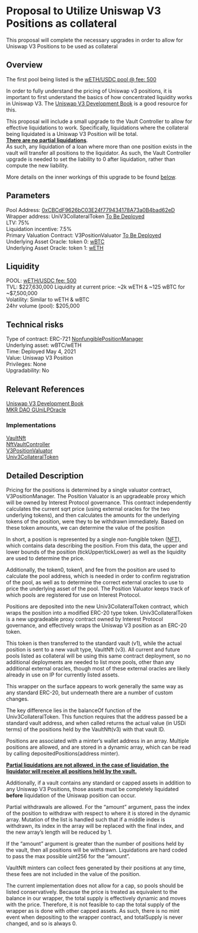 # Proposal to Utilize Uniswap V3 Positions as collateral
This proposal will complete the necessary upgrades in order to allow for Uniswap V3 Positions to be used as collateral  

## Overview

The first pool being listed is the [wETH/USDC pool @ fee: 500](https://info.uniswap.org/#/optimism/pools/0x85149247691df622eaf1a8bd0cafd40bc45154a9)  

In order to fully understand the pricing of Uniswap v3 positions, it is important to first understand the basics of how concentrated liquidity works in Uniswap V3. 
The [Uniswap V3 Development Book](https://uniswapv3book.com/) is a good resource for this.   

This proposal will include a small upgrade to the Vault Controller to allow for effective liquidations to work. Specifically, liquidations where the collateral being liquidated is a Uniswap V3 Position will be total.  
<u>__There are no partial liquidations__</u>.   
As such, any liquidation of a loan where more than one position exists in the vault will transfer all positions to the liquidator. As such, the Vault Controller upgrade is needed to set the liability to 0 after liquidation, rather than compute the new liability. 

More details on the inner workings of this upgrade to be found [below](#detailed-description). 

## Parameters

Pool Address: [0xCBCdF9626bC03E24f779434178A73a0B4bad62eD](https://etherscan.io/token/0xCBCdF9626bC03E24f779434178A73a0B4bad62eD)  
Wrapper address: UniV3CollateralToken [To Be Deployed](https://etherscan.io/token/0x5F39aD3df3eD9Cf383EeEE45218c33dA86479165)  
LTV: 75%  
Liquidation incentive: 7.5%  
Primary Valuation Contract: V3PositionValuator [To Be Deployed](https://etherscan.io/token/0x5F39aD3df3eD9Cf383EeEE45218c33dA86479165)  
Underlying Asset Oracle: token 0: [wBTC](https://etherscan.io/token/0x0f2f7aa507d153aC04431a617840d1fF28A960AC)  
Underlying Asset Oracle: token 1: [wETH](https://etherscan.io/token/0x8eD31D7FF5D2ffBF17Fe3118A61123F50AdB523A)  

## Liquidity

POOL: [wETH/USDC fee: 500](https://info.uniswap.org/#/optimism/pools/0x85149247691df622eaf1a8bd0cafd40bc45154a9)  
TVL: $227,630,000  
Liquidity at current price: ~2k wETH & ~125 wBTC for ~$7,500,000  
Volatility: Similar to wETH & wBTC  
24hr volume (pool): $205,000  

## Technical risks

Type of contract: ERC-721 [NonfungiblePositionManager](https://etherscan.io/address/0xC36442b4a4522E871399CD717aBDD847Ab11FE88#code)  
Underlying asset: wBTC/wETH  
Time: Deployed May 4, 2021  
Value: Uniswap V3 Position  
Privileges: None  
Upgradability: No  

## Relevant References
[Uniswap V3 Development Book](https://uniswapv3book.com/)  
[MKR DAO GUniLPOracle](https://github.com/makerdao/univ3-lp-oracle/blob/master/src/GUniLPOracle.sol#L248)

### Implementations
[VaultNft](https://gfx.cafe/ip/contracts/-/blob/master/contracts/lending/vault/VaultNft.sol)  
[NftVaultController](https://gfx.cafe/ip/contracts/-/blob/master/contracts/lending/controller/NftVaultController.sol)  
[V3PositionValuator](https://gfx.cafe/ip/contracts/-/blob/master/contracts/oracle/External/V3PositionValuator.sol)  
[Univ3CollateralToken](https://gfx.cafe/ip/contracts/-/blob/master/contracts/lending/wrapper/Univ3CollateralToken.sol)  


## Detailed Description

Pricing for the positions is determined by a single valuator contract, V3PositionManager. The Position Valuator is an upgradeable proxy which will be owned by Interest Protocol governance. This contract independently calculates the current sqrt price (using external oracles for the two underlying tokens), and then calculates the amounts for the underlying tokens of the position, were they to be withdrawn immediately. Based on these token amounts, we can determine the value of the position

In short, a position is represented by a single non-fungible token ([NFT](https://eips.ethereum.org/EIPS/eip-721)), which contains data describing the position. From this data,  the upper and lower bounds of the position (tickUpper/tickLower) as well as the liquidity are used to determine the price. 

Additionally, the token0, token1, and fee from the position are used to calculate the pool address, which is needed in order to confirm registration of the pool, as well as to determine the correct external oracles to use to price the underlying asset of the pool. The Position Valuator keeps track of which pools are registered for use on Interest Protocol.

Positions are deposited into the new Univ3CollateralToken contract, which wraps the position into a modified ERC-20 type token. Univ3CollateralToken is a new upgradeable proxy contract owned by Interest Protocol governance, and effectively wraps the Uniswap V3 position as an ERC-20 token. 

This token is then transferred to the standard vault (v1), while the actual position is sent to a new vault type, VaultNft (v3). All current and future pools listed as collateral will be using this same contract deployment, so no additional deployments are needed to list more pools, other than any additional external oracles, though most of these external oracles are likely already in use on IP for currently listed assets. 

This wrapper on the surface appears to work generally the same way as any standard ERC-20, but underneath there are a number of custom changes.
 
The key difference lies in the balanceOf function of the Univ3CollateralToken. This function requires that the address passed be a standard vault address, and when called returns the actual value (in USDi terms) of the positions held by the VaultNft(v3) with that vault ID. 

Positions are associated with a minter’s wallet address in an array. Multiple positions are allowed, and are stored in a dynamic array, which can be read by calling depositedPositions(address minter). 

<u>__Partial liquidations are not allowed, in the case of liquidation, the liquidator will receive all positions held by the vault.__ </u>  

Additionally, if a vault contains any standard or capped assets in addition to any Uniswap V3 Positions, those assets must be completely liquidated __before__ liquidation of the Uniswap position can occur. 


Partial withdrawals are allowed. For the “amount” argument, pass the index of the position to withdraw with respect to where it is stored in the dynamic array. Mutation of the list is handled such that if a middle index is withdrawn, its index in the array will be replaced with the final index, and the new array’s length will be reduced by 1. 

If the “amount” argument is greater than the number of positions held by the vault, then all positions will be withdrawn. Liquidations are hard coded to pass the max possible uint256 for the “amount”. 

VaultNft minters can collect fees generated by their positions at any time, these fees are not included in the value of the position. 

The current implementation does not allow for a cap, so pools should be listed conservatively. Because the price is treated as equivalent to the balance in our wrapper, the total supply is effectively dynamic and moves with the price. Therefore, it is not feasible to cap the total supply of the wrapper as is done with other capped assets. 
As such, there is no mint event when depositing to the wrapper contract, and totalSupply is never changed, and so is always 0. 
